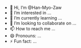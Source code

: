 - 👋 Hi, I’m @Han-Myo-Zaw
- 👀 I’m interested in ...
- 🌱 I’m currently learning ...
- 💞️ I’m looking to collaborate on ...
- 📫 How to reach me ...
- 😄 Pronouns: ...
- ⚡ Fun fact: ...

<!---
Han-Myo-Zaw/Han-Myo-Zaw is a ✨ special ✨ repository because its `README.md` (this file) appears on your GitHub profile.
You can click the Preview link to take a look at your changes.
--->
